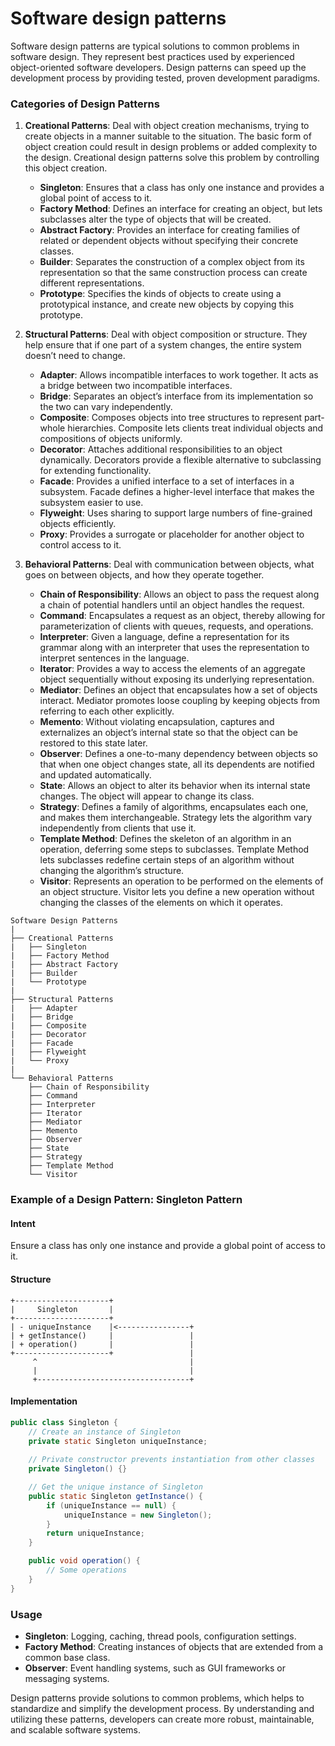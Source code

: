 # Software design patterns

Software design patterns are typical solutions to common problems in software design. They represent best practices used by experienced object-oriented software developers. Design patterns can speed up the development process by providing tested, proven development paradigms.

### Categories of Design Patterns

1. **Creational Patterns**: Deal with object creation mechanisms, trying to create objects in a manner suitable to the situation. The basic form of object creation could result in design problems or added complexity to the design. Creational design patterns solve this problem by controlling this object creation.
    - **Singleton**: Ensures that a class has only one instance and provides a global point of access to it.
    - **Factory Method**: Defines an interface for creating an object, but lets subclasses alter the type of objects that will be created.
    - **Abstract Factory**: Provides an interface for creating families of related or dependent objects without specifying their concrete classes.
    - **Builder**: Separates the construction of a complex object from its representation so that the same construction process can create different representations.
    - **Prototype**: Specifies the kinds of objects to create using a prototypical instance, and create new objects by copying this prototype.

2. **Structural Patterns**: Deal with object composition or structure. They help ensure that if one part of a system changes, the entire system doesn’t need to change.
    - **Adapter**: Allows incompatible interfaces to work together. It acts as a bridge between two incompatible interfaces.
    - **Bridge**: Separates an object’s interface from its implementation so the two can vary independently.
    - **Composite**: Composes objects into tree structures to represent part-whole hierarchies. Composite lets clients treat individual objects and compositions of objects uniformly.
    - **Decorator**: Attaches additional responsibilities to an object dynamically. Decorators provide a flexible alternative to subclassing for extending functionality.
    - **Facade**: Provides a unified interface to a set of interfaces in a subsystem. Facade defines a higher-level interface that makes the subsystem easier to use.
    - **Flyweight**: Uses sharing to support large numbers of fine-grained objects efficiently.
    - **Proxy**: Provides a surrogate or placeholder for another object to control access to it.

3. **Behavioral Patterns**: Deal with communication between objects, what goes on between objects, and how they operate together.
    - **Chain of Responsibility**: Allows an object to pass the request along a chain of potential handlers until an object handles the request.
    - **Command**: Encapsulates a request as an object, thereby allowing for parameterization of clients with queues, requests, and operations.
    - **Interpreter**: Given a language, define a representation for its grammar along with an interpreter that uses the representation to interpret sentences in the language.
    - **Iterator**: Provides a way to access the elements of an aggregate object sequentially without exposing its underlying representation.
    - **Mediator**: Defines an object that encapsulates how a set of objects interact. Mediator promotes loose coupling by keeping objects from referring to each other explicitly.
    - **Memento**: Without violating encapsulation, captures and externalizes an object’s internal state so that the object can be restored to this state later.
    - **Observer**: Defines a one-to-many dependency between objects so that when one object changes state, all its dependents are notified and updated automatically.
    - **State**: Allows an object to alter its behavior when its internal state changes. The object will appear to change its class.
    - **Strategy**: Defines a family of algorithms, encapsulates each one, and makes them interchangeable. Strategy lets the algorithm vary independently from clients that use it.
    - **Template Method**: Defines the skeleton of an algorithm in an operation, deferring some steps to subclasses. Template Method lets subclasses redefine certain steps of an algorithm without changing the algorithm’s structure.
    - **Visitor**: Represents an operation to be performed on the elements of an object structure. Visitor lets you define a new operation without changing the classes of the elements on which it operates.
```
Software Design Patterns
|
├── Creational Patterns
|   ├── Singleton
|   ├── Factory Method
|   ├── Abstract Factory
|   ├── Builder
|   └── Prototype
|
├── Structural Patterns
|   ├── Adapter
|   ├── Bridge
|   ├── Composite
|   ├── Decorator
|   ├── Facade
|   ├── Flyweight
|   └── Proxy
|
└── Behavioral Patterns
    ├── Chain of Responsibility
    ├── Command
    ├── Interpreter
    ├── Iterator
    ├── Mediator
    ├── Memento
    ├── Observer
    ├── State
    ├── Strategy
    ├── Template Method
    └── Visitor
```

### Example of a Design Pattern: Singleton Pattern

#### Intent
Ensure a class has only one instance and provide a global point of access to it.

#### Structure

```plaintext
+---------------------+
|     Singleton       |
+---------------------+
| - uniqueInstance    |<----------------+
| + getInstance()     |                 |
| + operation()       |                 |
+---------------------+                 |
     ^                                  |
     |                                  |
     +----------------------------------+
```

#### Implementation

```java
public class Singleton {
    // Create an instance of Singleton
    private static Singleton uniqueInstance;
    
    // Private constructor prevents instantiation from other classes
    private Singleton() {}

    // Get the unique instance of Singleton
    public static Singleton getInstance() {
        if (uniqueInstance == null) {
            uniqueInstance = new Singleton();
        }
        return uniqueInstance;
    }

    public void operation() {
        // Some operations
    }
}
```

### Usage

- **Singleton**: Logging, caching, thread pools, configuration settings.
- **Factory Method**: Creating instances of objects that are extended from a common base class.
- **Observer**: Event handling systems, such as GUI frameworks or messaging systems.

Design patterns provide solutions to common problems, which helps to standardize and simplify the development process. By understanding and utilizing these patterns, developers can create more robust, maintainable, and scalable software systems.
